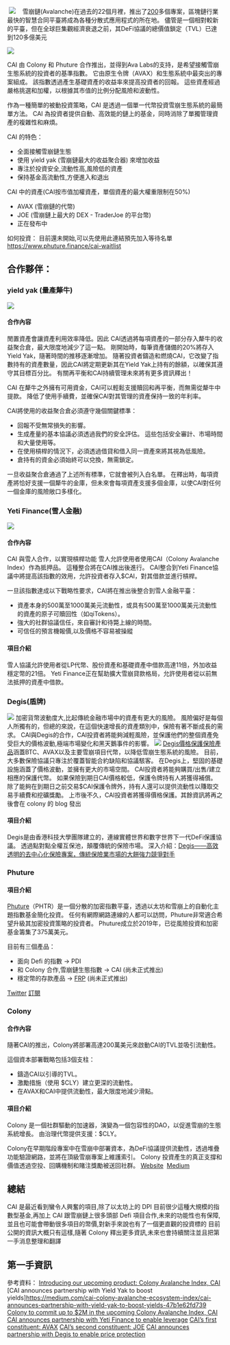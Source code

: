  ![](https://miro.medium.com/max/1400/1*ofwEHrgknSP5PSQttu810g.png)
 
 雪崩鏈(Avalanche)在過去的22個月裡，推出了[200](https://ecosystem.avax.network/marketplace)多個專案，區塊鏈行業最快的智慧合同平臺將成為各種分散式應用程式的所在地。 儘管是一個相對較新的平臺，但在全球巨集觀經濟衰退之前，其DeFi協議的總價值鎖定（TVL）已達到120多億美元

![](https://miro.medium.com/max/1400/0*o2v5ILheyt56hYDI)

CAI 由 Colony 和 Phuture 合作推出，並得到Ava Labs的支持，是希望接觸雪崩生態系統的投資者的基準指數。 它由原生令牌（AVAX）和生態系統中最突出的專案組成。 該指數透過產生基礎資產的收益率來提高投資者的回報。 這些資產經過嚴格挑選和加權，以根據其市值的比例分配風險和波動性。

作為一種簡單的被動投資策略，CAI 是透過一個單一代幣投資雪崩生態系統的最簡單方法。 CAI 為投資者提供自動、高效能的鏈上的基金，同時消除了單獨管理資產的複雜性和麻煩。

CAI 的特色：
- 全面接觸雪崩鏈生態
- 使用 yield yak (雪崩鏈最大的收益聚合器) 來增加收益
- 專注於投資安全,流動性高,風險低的資產
- 保持基金高流動性,方便進入和退出

CAI 中的資產(CAI按市值加權資產，單個資產的最大權重限制在50%)
- AVAX (雪崩鏈的代幣)
- JOE (雪崩鏈上最大的 DEX - TraderJoe 的平台幣)
- 正在發布中


如何投資：
目前還未開始,可以先使用此連結預先加入等待名單
https://www.phuture.finance/cai-waitlist

## 合作夥伴：
### yield yak (量產犛牛)
![](https://miro.medium.com/max/1400/1*a8AJCCpmFD44eCNEB6eSZw.png)
#### 合作內容
閒置資產會讓資產利用效率降低。因此 CAI透過將每項資產的一部分存入犛牛的收益聚合倉，最大限度地減少了這一點。
剛開始時，每筆資產儲備的20%將存入Yield Yak，隨著時間的推移逐漸增加。
隨著投資者鑄造和燃燒CAI，它改變了指數持有的資產數量，因此CAI將定期更新其在Yield Yak上持有的餘額，以確保其遵守其目標百分比。 有關再平衡和CAI持續管理未來將有更多資訊釋出！

CAI 在犛牛之外擁有可用資金，CAI可以輕鬆支援贖回和再平衡，而無需從犛牛中提款。 降低了使用手續費，並確保CAI對其管理的資產保持一致的年利率。

CAI將使用的收益聚合倉必須遵守幾個關鍵標準：
-   回報不受無常損失的影響。
-   生成產量的基本協議必須透過我們的安全評估。 這些包括安全審計、市場時間和大量使用等。
-   在使用槓桿的情況下，必須透過借貸和借入同一資產來將其視為低風險。
-   倉持有的資金必須始終可以兌換，無需鎖定。

一旦收益聚合倉通過了上述所有標準，它就會被列入白名單。 
在釋出時，每項資產將恰好支援一個犛牛的金庫，但未來會每項資產支援多個金庫，以使CAI對任何一個金庫的風險敞口多樣化。

### Yeti Finance(雪人金融)
![](https://miro.medium.com/max/1400/1*a7w0hR3Lil1tQmjsmUGBCw.png)
#### 合作內容
CAI 與雪人合作，以實現槓桿功能
雪人允許使用者使用CAI（Colony Avalanche Index）作為抵押品。 這種整合將在CAI推出後進行。
CAI整合到Yeti Finance協議中將提高該指數的效用，允許投資者存入$CAI，對其借款並進行槓桿。

一旦該指數達成以下戰略性要求，CAI將在推出後整合到雪人金融平臺：
-   資產本身的500萬至1000萬美元流動性，或具有500萬至1000萬美元流動性的資產的原子可贖回性（如qiTokens）。
-   強大的社群協議信任，來自審計和待斃上線的時間。
-   可信任的預言機報價,以及價格不容易被操縱

#### 項目介紹
雪人協議允許使用者從LP代幣、股份資產和基礎資產中借款高達11倍，外加收益穩定幣的21倍。 Yeti Finance正在幫助擴大雪崩貸款格局，允許使用者從以前無法抵押的資產中借款。


### Degis(盾牌)
![](https://miro.medium.com/max/1400/1*HXgK113gJ_kcwjgveAAI9w.png)
加密貨幣波動度大,比起傳統金融市場中的資產有更大的風險。 風險偏好是每個人所獨有的，但總的來說，在這個快速增長的資產類別中，保險有著不斷成長的需求。 CAI與Degis的合作，CAI投資者將能夠減輕風險，並保護他們的整個資產免受巨大的價格波動,極端市場變化和黑天鵝事件的影響。
![](https://miro.medium.com/max/1400/0*K6LXQXIVIP2OYNrZ)
[Degis價格保護保險產品](https://docs.degis.io/protection-product/price-protection)涵蓋BTC、AVAX以及主要雪崩項目代幣，以降低雪崩生態系統的風險。 
目前，大多數保險協議只專注於覆蓋智能合約缺陷和協議駭客。 在Degis上，堅固的基礎設施涵蓋了價格波動，並擁有更大的市場空間。
CAI投資者將能夠購買/出售/建立相應的保護代幣。 如果保險到期日CAI價格較低，保護令牌持有人將獲得補償。
除了能夠在到期日之前交易$CAI保護令牌外，持有人還可以提供流動性以賺取交易手續費和挖礦獎勵。
上市後不久，CAI投資者將獲得價格保護。其餘資訊將再之後會在 colony 的 blog 發出

#### 項目介紹
Degis是由香港科技大學團隊建立的，連線實體世界和數字世界下一代DeFi保護協議。 透過點對點全權互保池，顛覆傳統的保險市場。
深入介紹：[Degis——高效透明的去中心化保險專案，傳統保險業市場的大餅強力競爭對手](https://medium.com/腦癌的區塊鏈投資樂園/degis-高效率和透明的去中心化保險項目-傳統保險業市場的大餅的強力競爭對手-2a15dbb69151)

### Phuture
#### 項目介紹
[Phuture](https://www.phuture.finance/)（PHTR）是一個分散的加密指數平臺，透過以太坊和雪崩上的自動化主題指數基金簡化投資。 任何有網際網路連線的人都可以訪問，Phuture非常適合希望升級其加密投資策略的投資者。 Phuture成立於2019年，已從風險投資和加密基金籌集了375萬美元。

目前有三個產品：
- 面向 Defi 的指數 -> PDI
- 和 Colony 合作,雪崩鏈生態指數 -> CAI (尚未正式推出)
- 穩定幣的存款產品 -> [FRP](https://www.phuture.finance/savings-vaults-waitlist) (尚未正式推出)

[Twitter](https://twitter.com/phuture_finance)
[訂閱](http://phuture.finance/contact)

### Colony
#### 合作內容
隨著CAI的推出，Colony將部署高達200萬美元來啟動CAI的TVL並吸引流動性。

這個資本部署戰略包括3個支柱：
-   鑄造CAI以引導的TVL。
-   激勵措施（使用 $CLY）建立更深的流動性。
-   在AVAX和CAI中提供流動性，最大限度地減少滑點。

#### 項目介紹
Colony 是一個社群驅動的加速器，演變為一個包容性的DAO，以促進雪崩的生態系統增長。 由治理代幣提供支援：$CLY。

Colony在早期階段專案中在雪崩中部署資本，為DeFi協議提供流動性，透過堆疊功能驗證網路，並將在頂級雪崩專案上維護索引。 Colony 投資產生的真正支撐和價值透過空投、回購機制和賭注獎勵被送回社群。
[Website](https://colonylab.io/) 
[Medium](https://medium.com/@Colonylab)


## 總結
CAI 是最近看到蠻令人興奮的項目,除了以太坊上的 DPI 目前很少這種大規模的指數型基金,再加上 CAI 跟雪崩鏈上很多頭部 Defi 項目合作,未來的功能性也有保障,並且也可能會帶動很多項目的幣價,對新手來說也有了一個更直觀的投資標的
目前公開的資訊大概只有這樣,隨著 Colony 釋出更多資訊,未來也會持續關注並且把第一手消息整理和翻譯

## 第一手資訊


參考資料：
[Introducing our upcoming product: Colony Avalanche Index, CAI](https://medium.com/cai-colony-avalanche-ecosystem-index/introducing-our-upcoming-product-colony-avalanche-index-cai-66c48ab3530c)
[CAI announces partnership with Yield Yak to boost yields]https://medium.com/cai-colony-avalanche-ecosystem-index/cai-announces-partnership-with-yield-yak-to-boost-yields-47b1e62fd739
[Colony to commit up to $2M in the upcoming Colony Avalanche Index, CAI](https://medium.com/cai-colony-avalanche-ecosystem-index/colony-to-commit-up-to-2m-in-the-upcoming-colony-avalanche-index-cai-45604b142b97)
[CAI announces partnership with Yeti Finance to enable leverage](https://medium.com/cai-colony-avalanche-ecosystem-index/cai-announces-partnership-with-yeti-finance-to-enable-leverage-5dc06e7fd900)
[CAI’s first constituent: AVAX](https://medium.com/cai-colony-avalanche-ecosystem-index/cais-first-constituent-avax-404a953a5c8e)
[CAI’s second constituent: JOE](https://medium.com/cai-colony-avalanche-ecosystem-index/cais-second-constituent-joe-c2976fe7b2cf)
[CAI announces partnership with Degis to enable price protection](https://medium.com/cai-colony-avalanche-ecosystem-index/cai-announces-partnership-with-degis-to-enable-price-protection-440381ea0fef)